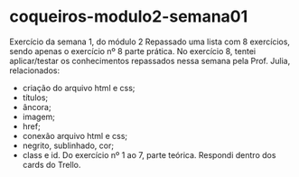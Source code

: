 # coqueiros-modulo2-semana01
Exercício da semana 1, do módulo 2
Repassado uma lista com 8 exercícios, sendo apenas o exercício nº 8 parte prática.
No exercício 8, tentei aplicar/testar os conhecimentos repassados nessa semana pela Prof. Julia, relacionados:
- criação do arquivo html e css;
- títulos;
- âncora;
- imagem;
- href;
- conexão arquivo html e css;
- negrito, sublinhado, cor;
- class e id.
Do exercício nº 1 ao 7, parte teórica. Respondi dentro dos cards do Trello.
